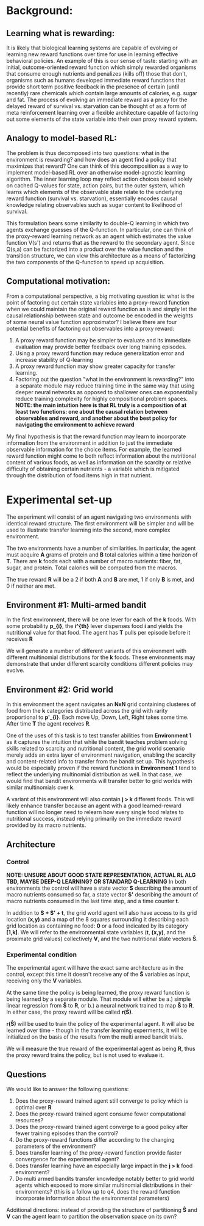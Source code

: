# Background:

## Learning what is rewarding:
It is likely that biological learning systems are capable of evolving or learning new reward functions over time for use in learning effective behavioral policies. An example of this is our sense of taste: starting with an initial, outcome-oriented reward function which simply rewarded organisms that consume enough nutrients and penalizes (kills off) those that don't, organisms such as humans developed immediate reward functions that provide short term positive feedback in the presence of certain (until recently) rare chemicals which contain large amounts of calories, e.g. sugar and fat. The process of evolving an immediate reward as a proxy for the delayed reward of survival vs. starvation can be thought of as a form of meta reinforcement learning over a flexible architecture capable of factoring out some elements of the state variable into their own proxy reward system. 

## Analogy to model-based RL:
The problem is thus decomposed into two questions: what in the environment is rewarding? and how does an agent find a policy that maximizes that reward? One can think of this decomposition as a way to implement model-based RL over an otherwise model-agnostic learning algorithm. The inner learning loop may reflect action choices based solely on cached Q-values for state, action pairs, but the outer system, which learns which elements of the observable state relate to the underlying reward function (survival vs. starvation), essentially encodes causal knowledge relating observables such as sugar content to likelihood of survival.

This formulation bears some similarity to double-Q learning in which two agents exchange guesses of the Q-function. In particular, one can think of the proxy-reward learning network as an agent which estimates the value function V(s') and returns that as the reward to the secondary agent. Since Q(s,a) can be factorized into a product over the value function and the transition structure, we can view this architecture as a means of factorizing the two components of the Q-function to speed up acquisition.

## Computational motivation:
From a computational perspective, a big motivating question is: what is the point of factoring out certain state variables into a proxy-reward function when we could maintain the original reward function as is and simply let the causal relationship between state and outcome be encoded in the weights of some neural value function approximator? I believe there are four potential benefits of factoring out observables into a proxy reward:

1. A proxy reward function may be simpler to evaluate and its immediate evaluation may provide better feedback over long training episodes.
2. Using a proxy reward function may reduce generalization error and increase stability of Q-learning
3. A proxy reward function may show greater capacity for transfer learning.
4. Factoring out the question "what in the environment is rewarding?" into a separate module may reduce training time in the same way that using deeper neural networks as opposed to shallower ones can exponentially reduce training complexity for highly compositional problem spaces. **NOTE: the main intuition here is that RL truly is a composition of at least two functions: one about the causal relation between observables and reward, and another about the best policy for navigating the environment to achieve reward**


My final hypothesis is that the reward function may learn to incorporate information from the environment in addition to just the immediate observable information for the choice items. For example, the learned reward function might come to both reflect information about the nutritional content of various foods, as well as information on the scarcity or relative difficulty of obtaining certain nutrients - a variable which is mitigated through the distribution of food items high in that nutrient.
# Experimental set-up
The experiment will consist of an agent navigating two environments with identical reward structure. The first environment will be simpler and will be used to illustrate transfer learning into the second, more complex environment.

The two environments have a number of similarities. In particular, the agent must acquire **A** grams of protein and **B** total calories within a time horizon of **T**. There are **k** foods each with a number of macro nutrients: fiber, fat, sugar, and protein. Total calories will be computed from the macros. 

The true reward **R** will be a 2 if both **A** and **B** are met, 1 if only **B** is met, and 0 if neither are met.

## Environment #1: Multi-armed bandit
In the first environment, there will be one lever for each of the **k** foods. With some probability **p_{i}**, the **i^{th}** lever dispenses food **i** and yields the nutritional value for that food. The agent has **T** pulls per episode before it receives **R**

We will generate a number of different variants of this environment with different multinomial distributions for the **k** foods. These environments may demonstrate that under different scarcity conditions different policies may evolve.
## Environment #2: Grid world
In this environment the agent navigates an **NxN** grid containing clusteres of food from the **k** categories distributed across the grid with rarity proportional to **p'_{i}**. Each move Up, Down, Left, Right takes some time. After time **T** the agent receives **R**. 

One of the uses of this task is to test transfer abilities from **Environment 1** as it captures the intuition that while the bandit teaches problem solving skills related to scarcity and nutritional content, the grid world scenario merely adds an extra layer of environment navigation, enabling the scarcity and content-related info to transfer from the bandit set up. This hypothesis would be especially proven if the reward functions in **Environment 1** tend to reflect the underlying multinomial distribution as well. In that case, we would find that bandit environments will transfer better to grid worlds with similar multinomials over **k**.

A variant of this environment will also contain **j > k** different foods. This will likely enhance transfer because an agent with a good learned-reward function will no longer need to relearn how every single food relates to nutritional success, instead relying primarily on the immediate reward provided by its macro nutrients.
## Architecture 
### Control
**NOTE: UNSURE ABOUT GOOD STATE REPRESENTATION, ACTUAL RL ALG TBD, MAYBE DEEP-Q LEARNING? OR STANDARD Q-LEARNING**
In both environments the control will have a state vector **S** describing the amount of macro nutrients consumed so far, a state vector **S'** describing the amount of macro nutrients consumed in the last time step, and a time counter **t**. 

In addition to **S + S' + t**, the grid world agent will also have access to its grid location **(x,y)** and a map of the 8 squares surrounding it describing each grid location as containing no food: **0** or a food indicated by its category **[1,k]**. We will refer to the environmental state variables (**t**, **(x,y)**, and the proximate grid values) collectively **V**, and the two nutritional state vectors **Ŝ**.

### Experimental condition
The experimental agent will have the exact same architecture as in the control, except this time it doesn't receive any of the **Ŝ** variables as input, receiving only the **V** variables. 

At the same time the policy is being learned, the proxy reward function is being learned by a separate module. That module will either be a.) simple linear regression from **Ŝ** to **R**, or b.) a neural network trained to map **Ŝ** to **R**. In either case, the proxy reward will be called **r(Ŝ)**. 

**r(Ŝ)** will be used to train the policy of the experimental agent. It will also be learned over time - though in the transfer learning experments, it will be initialized on the basis of the results from the multi armed bandit trials.

We will measure the true reward of the experimental agent as being **R**, thus the proxy reward trains the policy, but is not used to evaluae it.

## Questions
We would like to answer the following questions:

1. Does the proxy-reward trained agent still converge to policy which is optimal over **R**
2. Does the proxy-reward trained agent consume fewer computational resources?
3. Does the proxy-reward trained agent converge to a good policy after fewer training episodes than the control?
4. Do the proxy-reward functions differ according to the changing parameters of the environment?
5. Does transfer learning of the proxy-reward function provide faster convergence for the experimental agent?
6. Does transfer learning have an especially large impact in the **j > k** food environment? 
7. Do multi armed bandits transfer knowledge notably better to grid world agents which exposed to more similar multinomial distributions in their environments? (this is a follow up to q4, does the reward function incorporate information about the environmental parameters)

Additional directions: instead of providing the structure of partitioning **Ŝ** and **V** can the agent learn to partition the observation space on its own? 

